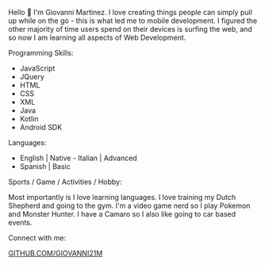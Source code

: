 Hello 👋
I'm Giovanni Martinez. I love creating things people can simply pull up while on the go - this is what led me to mobile development.
I figured the other majority of time users spend on their devices is surfing the web, and so now I am learning all aspects of Web Development.

Programming Skills:
- JavaScript
- JQuery
- HTML
- CSS
- XML
- Java
- Kotlin
- Android SDK

Languages:
- English \| Native
󠁧󠁢- Italian \| Advanced
- Spanish \| Basic

Sports / Game / Activities / Hobby:

Most importantly is I love learning languages. I love training my Dutch Shepherd and going to the gym. I'm a video game nerd so I play Pokemon and Monster Hunter. I have a Camaro so I also like going to car based events.

Connect with me:

[GITHUB.COM/GIOVANNI21M](github.com/giovanni21m)
